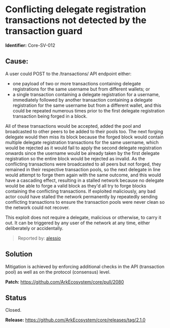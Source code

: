 # Conflicting delegate registration transactions not detected by the transaction guard
**Identifier:** Core-SV-012

## Cause: 
A user could POST to the /transactions/ API endpoint either: 
- one payload of two or more transactions containing delegate registrations for the same username but from different wallets; or 
- a single transaction containing a delegate registration for a username, immediately followed by another transaction containing a delegate registration for the same username but from a different wallet, and this could be repeated numerous times prior to the first delegate registration transaction being forged in a block.

All of these transactions would be accepted, added the pool and broadcasted to other peers to be added to their pools too. The next forging delegate would then miss its block because the forged block would contain multiple delegate registration transactions for the same username, which would be rejected as it would fail to apply the second delegate registration onwards since the username would be already taken by the first delegate registration so the entire block would be rejected as invalid. As the conflicting transactions were broadcasted to all peers but not forged, they remained in their respective transaction pools, so the next delegate in line would attempt to forge them again with the same outcome, and this would have a cascading effect, resulting in a stalled network because no delegate would be able to forge a valid block as they'd all try to forge blocks containing the conflicting transactions. If exploited maliciously, any bad actor could have stalled the network permanently by repeatedly sending conflicting transactions to ensure the transaction pools were never clean so the network could not recover.

This exploit does not require a delegate, malicious or otherwise, to carry it out. It can be triggered by any user of the network at any time, either deliberately or accidentally.

>Reported by: [alessio](https://github.com/alessiodf)

## Solution
Mitigation is achieved by enforcing additional checks in the API (transaction pool) as well as on the protocol (consensus) level.

**Patch:** 
https://github.com/ArkEcosystem/core/pull/2080

## Status
Closed.

**Release:** https://github.com/ArkEcosystem/core/releases/tag/2.1.0
